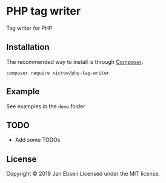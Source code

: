 # PHP tag writer
Tag writer for PHP

## Installation
The recommended way to install is through [Composer](https://getcomposer.org/).
```
composer require xicrow/php-tag-writer
```

## Example
See examples in the `demo` folder

## TODO
- Add some TODOs

## License
Copyright &copy; 2019 Jan Ebsen
Licensed under the MIT license.

